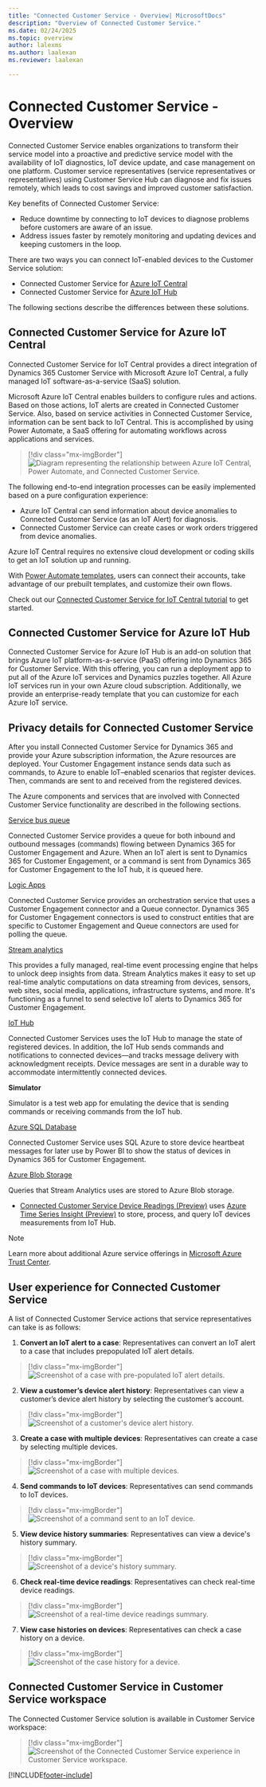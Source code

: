 ```yaml
---
title: "Connected Customer Service - Overview| MicrosoftDocs"
description: "Overview of Connected Customer Service."
ms.date: 02/24/2025
ms.topic: overview
author: lalexms
ms.author: laalexan
ms.reviewer: laalexan

---
```



# Connected Customer Service - Overview

Connected Customer Service enables organizations to transform their service model into a proactive and predictive service model with the availability of IoT diagnostics, IoT device update, and case management on one platform. Customer service representatives (service representatives or representatives) using Customer Service Hub can diagnose and fix issues remotely, which leads to cost savings and improved customer satisfaction. 

Key benefits of Connected Customer Service:

- Reduce downtime by connecting to IoT devices to diagnose problems before customers are aware of an issue.
- Address issues faster by remotely monitoring and updating devices and keeping customers in the loop.

There are two ways you can connect IoT-enabled devices to the Customer Service solution:

-	Connected Customer Service for [Azure IoT Central](https://azure.microsoft.com/services/iot-central/)
-	Connected Customer Service for [Azure IoT Hub](https://azure.microsoft.com/services/iot-hub/)

The following sections describe the differences between these solutions.

## Connected Customer Service for Azure IoT Central

Connected Customer Service for IoT Central provides a direct integration of Dynamics 365 Customer Service with Microsoft Azure IoT Central, a fully managed IoT software-as-a-service (SaaS) solution.

Microsoft Azure IoT Central enables builders to configure rules and actions. Based on those actions, IoT alerts are created in Connected Customer Service. Also, based on service activities in Connected Customer Service, information can be sent back to IoT Central. This is accomplished by using Power Automate, a SaaS offering for automating workflows across applications and services. 

> [!div class="mx-imgBorder"]
> ![Diagram representing the relationship between Azure IoT Central, Power Automate, and Connected Customer Service.](../media/cs-iot-overview.png)
 
The following end-to-end integration processes can be easily implemented based on a pure configuration experience:

- Azure IoT Central can send information about device anomalies to Connected Customer Service (as an IoT Alert) for diagnosis.
- Connected Customer Service can create cases or work orders triggered from device anomalies.

Azure IoT Central requires no extensive cloud development or coding skills to get an IoT solution up and running.  

With [Power Automate templates](https://preview.flow.microsoft.com/templates/), users can connect their accounts, take advantage of our prebuilt templates, and customize their own flows.

Check out our [Connected Customer Service for IoT Central tutorial](cs-iot-receive-alerts.md) to get started.

## Connected Customer Service for Azure IoT Hub

Connected Customer Service for Azure IoT Hub is an add-on solution that brings Azure IoT platform-as-a-service (PaaS) offering into Dynamics 365 for Customer Service. With this offering, you can run a deployment app to put all of the Azure IoT services and Dynamics puzzles together.
All Azure IoT services run in your own Azure cloud subscription. Additionally, we provide an enterprise-ready template that you can customize for each Azure IoT service.

## Privacy details for Connected Customer Service

After you install Connected Customer Service for Dynamics 365 and provide your Azure subscription information, the Azure resources are deployed. Your Customer Engagement instance sends data such as commands, to Azure to enable IoT–enabled scenarios that register devices. Then, commands are sent to and received from the registered devices.

The Azure components and services that are involved with Connected Customer Service functionality are described in the following sections.


[Service bus queue](/azure/service-bus-messaging/service-bus-dotnet-get-started-with-queues)

Connected Customer Service provides a queue for both inbound and outbound messages (commands) flowing between Dynamics 365 for Customer Engagement and Azure. When an IoT alert is sent to Dynamics 365 for Customer Engagement, or a command is sent from Dynamics 365 for Customer Engagement to the IoT hub, it is queued here.

[Logic Apps](https://azure.microsoft.com/services/logic-apps/)

Connected Customer Service provides an orchestration service that uses a Customer Engagement connector and a Queue connector. Dynamics 365 for Customer Engagement connectors is used to construct entities that are specific to Customer Engagement and Queue connectors are used for polling the queue.

[Stream analytics](https://azure.microsoft.com/services/stream-analytics/)

This provides a fully managed, real-time event processing engine that helps to unlock deep insights from data. Stream Analytics makes it easy to set up real-time analytic computations on data streaming from devices, sensors, web sites, social media, applications, infrastructure systems, and more. It's functioning as a funnel to send selective IoT alerts to Dynamics 365 for Customer Engagement.

[IoT Hub](https://azure.microsoft.com/services/iot-hub/)

Connected Customer Services uses the IoT Hub to manage the state of registered devices. In addition, the IoT Hub sends commands and notifications to connected devices—and tracks message delivery with acknowledgment receipts. Device messages are sent in a durable way to accommodate intermittently connected devices.

**Simulator**

Simulator is a test web app for emulating the device that is sending commands or receiving commands from the IoT hub.

[Azure SQL Database](https://azure.microsoft.com/services/sql-database/)

Connected Customer Service uses SQL Azure to store device heartbeat messages for later use by Power BI to show the status of devices in Dynamics 365 for Customer Engagement.

[Azure Blob Storage](https://azure.microsoft.com/services/storage/)

Queries that Stream Analytics uses are stored to Azure Blob storage.

- [Connected Customer Service Device Readings (Preview)](cs-iot-visualize-device-readings.md) uses [Azure Time Series Insight (Preview)](/azure/time-series-insights/) to store, process, and query IoT devices measurements from IoT Hub.

> [!NOTE]
> Learn more about additional Azure service offerings in [Microsoft Azure Trust Center](https://azure.microsoft.com/support/trust-center/).

## User experience for Connected Customer Service

A list of Connected Customer Service actions that service representatives can take is as follows:

1. **Convert an IoT alert to a case**: Representatives can convert an IoT alert to a case that includes prepopulated IoT alert details.

  > [!div class="mx-imgBorder"]
  > ![Screenshot of a case with pre-populated IoT alert details.](../media/cs-iot-alert-details.png)

2. **View a customer’s device alert history**: Representatives can view a customer’s device alert history by selecting the customer’s account. 

> [!div class="mx-imgBorder"]
> ![Screenshot of a customer's device alert history.](../media/cs-iot-customer-device-alert-history.png)

3. **Create a case with multiple devices**: Representatives can create a case by selecting multiple devices. 

> [!div class="mx-imgBorder"]
> ![Screenshot of a case with multiple devices.](../media/cs-iot-customer-case-multiple-devices.png)

4. **Send commands to IoT devices**: Representatives can send commands to IoT devices. 

> [!div class="mx-imgBorder"]
> ![Screenshot of a command sent to an IoT device.](../media/cs-iot-send-commands-devices.png)

5. **View device history summaries**: Representatives can view a device's history summary. 

> [!div class="mx-imgBorder"]
> ![Screenshot of a device's history summary.](../media/cs-iot-view-device-history-summary.png)

6. **Check real-time device readings**: Representatives can check real-time device readings. 

> [!div class="mx-imgBorder"]
> ![Screenshot of a real-time device readings summary.](../media/cs-iot-realtime-device-reading.png)

7. **View case histories on devices**: Representatives can check a case history on a device. 

> [!div class="mx-imgBorder"]
> ![Screenshot of the case history for a device.](../media/cs-iot-view-case-histories-devices.png)

## Connected Customer Service in Customer Service workspace

The Connected Customer Service solution is available in Customer Service workspace:

> [!div class="mx-imgBorder"]
> ![Screenshot of the Connected Customer Service experience in Customer Service workspace.](../media/cs-iot-csw.png)


[!INCLUDE[footer-include](../../includes/footer-banner.md)]
